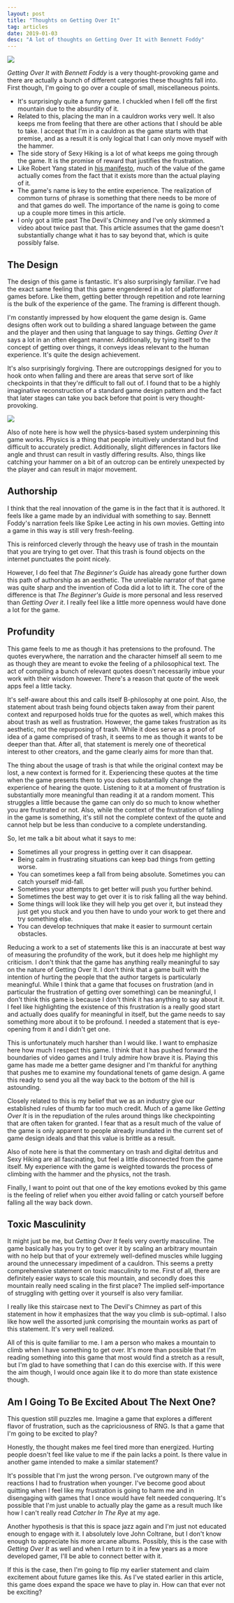 ```yaml
---
layout: post
title: "Thoughts on Getting Over It"
tag: articles
date: 2019-01-03
desc: "A lot of thoughts on Getting Over It with Bennett Foddy"
---
```


<img src="/blogImages/gettingOver1.png" />

*Getting Over It with Bennett Foddy* is a very thought-provoking game and there are actually a bunch of different categories these thoughts fall into. First though, I'm going to go over a couple of small, miscellaneous points.
- It's surprisingly quite a funny game. I chuckled when I fell off the first mountain due to the absurdity of it.
- Related to this, placing the man in a cauldron works very well. It also keeps me from feeling that there are other actions that I should be able to take. I accept that I'm in a cauldron as the game starts with that premise, and as a result it is only logical that I can only move myself with the hammer.
- The side story of Sexy Hiking is a lot of what keeps me going through the game. It is the promise of reward that justifies the frustration.
- Like Robert Yang stated in [his manifesto](http://www.blog.radiator.debacle.us/2015/10/not-manifesto.html), much of the value of the game actually comes from the fact that it exists more than the actual playing of it.
- The game's name is key to the entire experience. The realization of common turns of phrase is something that there needs to be more of and that games do well. The importance of the name is going to come up a couple more times in this article.
- I only got a little past The Devil's Chimney and I've only skimmed a video about twice past that. This article assumes that the game doesn't substantially change what it has to say beyond that, which is quite possibly false.


## The Design

The design of this game is fantastic. It's also surprisingly familiar. I've had the exact same feeling that this game engendered in a lot of platformer games before. Like them, getting better through repetition and rote learning is the bulk of the experience of the game. The framing is different though.


I'm constantly impressed by how eloquent the game design is. Game designs often work out to building a shared language between the game and the player and then using that language to say things. *Getting Over It* says a lot in an often elegant manner. Additionally, by tying itself to the concept of getting over things, it conveys ideas relevant to the human experience. It's quite the design achievement.


It's also surprisingly forgiving. There are outcroppings designed for you to hook onto when falling and there are areas that serve sort of like checkpoints in that they're difficult to fall out of. I found that to be a highly imaginative reconstruction of a standard game design pattern and the fact that later stages can take you back before that point is very thought-provoking.

<img src="/blogImages/gettingOver2.png" />

Also of note here is how well the physics-based system underpinning this game works. Physics is a thing that people intuitively understand but find difficult to accurately predict. Additionally, slight differences in factors like angle and thrust can result in vastly differing results. Also, things like catching your hammer on a bit of an outcrop can be entirely unexpected by the player and can result in major movement.

## Authorship

I think that the real innovation of the game is in the fact that it is authored. It feels like a game made by an individual with something to say. Bennett Foddy's narration feels like Spike Lee acting in his own movies. Getting into a game in this way is still very fresh-feeling.


This is reinforced cleverly through the heavy use of trash in the mountain that you are trying to get over. That this trash is found objects on the internet punctuates the point nicely.


However, I do feel that *The Beginner's Guide* has already gone further down this path of authorship as an aesthetic. The unreliable narrator of that game was quite sharp and the invention of Coda did a lot to lift it. The core of the difference is that *The Beginner's Guide* is more personal and less reserved than *Getting Over it*. I really feel like a little more openness would have done a lot for the game.

## Profundity

This game feels to me as though it has pretensions to the profound. The quotes everywhere, the narration and the character himself all seem to me as though they are meant to evoke the feeling of a philosophical text. The act of compiling a bunch of relevant quotes doesn't necessarily imbue your work with their wisdom however. There's a reason that quote of the week apps feel a little tacky.


It's self-aware about this and calls itself B-philosophy at one point. Also, the statement about trash being found objects taken away from their parent context and repurposed holds true for the quotes as well, which makes this about trash as well as frustration. However, the game takes frustration as its aesthetic, not the repurposing of trash. While it does serve as a proof of idea of a game comprised of trash, it seems to me as though it wants to be deeper than that. After all, that statement is merely one of theoretical interest to other creators, and the game clearly aims for more than that.


The thing about the usage of trash is that while the original context may be lost, a new context is formed for it. Experiencing these quotes at the time when the game presents them to you does substantially change the experience of hearing the quote. Listening to it at a moment of frustration is substantially more meaningful than reading it at a random moment. This struggles a little because the game can only do so much to know whether you are frustrated or not. Also, while the context of the frustration of falling in the game is something, it's still not the complete context of the quote and cannot help but be less than conducive to a complete understanding.


So, let me talk a bit about what it says to me:
- Sometimes all your progress in getting over it can disappear.
- Being calm in frustrating situations can keep bad things from getting worse.
- You can sometimes keep a fall from being absolute. Sometimes you can catch yourself mid-fall.
- Sometimes your attempts to get better will push you further behind.
- Sometimes the best way to get over it is to risk falling all the way behind.
- Some things will look like they will help you get over it, but instead they just get you stuck and you then have to undo your work to get there and try something else.
- You can develop techniques that make it easier to surmount certain obstacles.



Reducing a work to a set of statements like this is an inaccurate at best way of measuring the profundity of the work, but it does help me highlight my criticism. I don't think that the game has anything really meaningful to say on the nature of Getting Over It. I don't think that a game built with the intention of hurting the people that the author targets is particularly meaningful. While I think that a game that focuses on frustration (and in particular the frustration of getting over something) can be meaningful, I don't think this game is because I don't think it has anything to say about it. I feel like highlighting the existence of this frustration is a really good start and actually does qualify for meaningful in itself, but the game needs to say something more about it to be profound. I needed a statement that is eye-opening from it and I didn't get one.


This is unfortunately much harsher than I would like. I want to emphasize here how much I respect this game. I think that it has pushed forward the boundaries of video games and I truly admire how brave it is. Playing this game has made me a better game designer and I'm thankful for anything that pushes me to examine my foundational tenets of game design. A game this ready to send you all the way back to the bottom of the hill is astounding.


Closely related to this is my belief that we as an industry give our established rules of thumb far too much credit. Much of a game like *Getting Over It* is in the repudiation of the rules around things like checkpointing that are often taken for granted. I fear that as a result much of the value of the game is only apparent to people already inundated in the current set of game design ideals and that this value is brittle as a result.


Also of note here is that the commentary on trash and digital detritus and Sexy Hiking are all fascinating, but feel a little disconnected from the game itself. My experience with the game is weighted towards the process of climbing with the hammer and the physics, not the trash.


Finally, I want to point out that one of the key emotions evoked by this game is the feeling of relief when you either avoid falling or catch yourself before falling all the way back down.

## Toxic Masculinity

It might just be me, but *Getting Over It* feels very overtly masculine. The game basically has you try to get over it by scaling an arbitrary mountain with no help but that of your extremely well-defined muscles while lugging around the unnecessary impediment of a cauldron. This seems a pretty comprehensive statement on toxic masculinity to me. First of all, there are definitely easier ways to scale this mountain, and secondly does this mountain really need scaling in the first place? The implied self-importance of struggling with getting over it yourself is also very familiar.


I really like this staircase next to The Devil's Chimney as part of this statement in how it emphasizes that the way you climb is sub-optimal. I also like how well the assorted junk comprising the mountain works as part of this statement. It's very well realized.


All of this is quite familiar to me. I am a person who makes a mountain to climb when I have something to get over. It's more than possible that I'm reading something into this game that most would find a stretch as a result, but I'm glad to have something that I can do this exercise with. If this were the aim though, I would once again like it to do more than state existence though.

## Am I Going To Be Excited About The Next One?

This question still puzzles me. Imagine a game that explores a different flavor of frustration, such as the capriciousness of RNG. Is that a game that I'm going to be excited to play?


Honestly, the thought makes me feel tired more than energized. Hurting people doesn't feel like value to me if the pain lacks a point. Is there value in another game intended to make a similar statement?


It's possible that I'm just the wrong person. I've outgrown many of the reactions I had to frustration when younger. I've become good about quitting when I feel like my frustration is going to harm me and in disengaging with games that I once would have felt needed conquering. It's possible that I'm just unable to actually play the game as a result much like how I can't really read *Catcher In The Rye* at my age.


Another hypothesis is that this is space jazz again and I'm just not educated enough to engage with it. I absolutely love John Coltrane, but I don't know enough to appreciate his more arcane albums. Possibly, this is the case with *Getting Over It* as well and when I return to it in a few years as a more developed gamer, I'll be able to connect better with it.


If this is the case, then I'm going to flip my earlier statement and claim excitement about future games like this. As I've stated earlier in this article, this game does expand the space we have to play in. How can that ever not be exciting?

